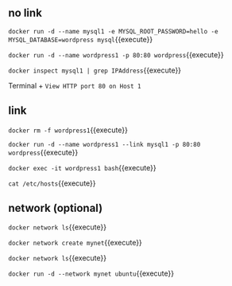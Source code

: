 
## no link

`docker run -d --name mysql1 -e MYSQL_ROOT_PASSWORD=hello -e MYSQL_DATABASE=wordpress mysql`{{execute}}

`docker run -d --name wordpress1 -p 80:80 wordpress`{{execute}}

`docker inspect mysql1 | grep IPAddress`{{execute}}

Terminal + `View HTTP port 80 on Host 1`


## link

`docker rm -f wordpress1`{{execute}}

`docker run -d --name wordpress1 --link mysql1 -p 80:80 wordpress`{{execute}}

`docker exec -it wordpress1 bash`{{execute}}

`cat /etc/hosts`{{execute}}


## network (optional)

`docker network ls`{{execute}}

`docker network create mynet`{{execute}}

`docker network ls`{{execute}}

`docker run -d --network mynet ubuntu`{{execute}}
